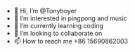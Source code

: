 - 👋 Hi, I’m @Tonyboyer
- 👀 I’m interested in pingpong and music
- 🌱 I’m currently learning coding
- 💞️ I’m looking to collaborate on 
- 📫 How to reach me +86 15690862003

<!---
Tonyboyer/Tonyboyer is a ✨ special ✨ repository because its `README.md` (this file) appears on your GitHub profile.
You can click the Preview link to take a look at your changes.
--->
